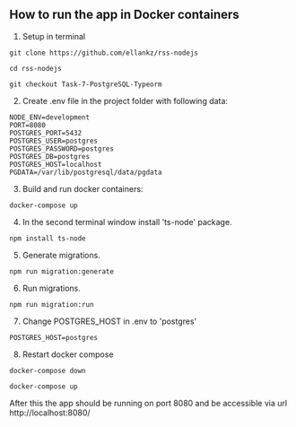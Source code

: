 ## How to run the app in Docker containers

1. Setup in terminal
```
git clone https://github.com/ellankz/rss-nodejs
```
```
cd rss-nodejs
```
```
git checkout Task-7-PostgreSQL-Typeorm
```

2. Create .env file in the project folder with following data:
```
NODE_ENV=development
PORT=8080
POSTGRES_PORT=5432
POSTGRES_USER=postgres
POSTGRES_PASSWORD=postgres
POSTGRES_DB=postgres
POSTGRES_HOST=localhost
PGDATA=/var/lib/postgresql/data/pgdata

```
3. Build and run docker containers:
```
docker-compose up
```

4. In the second terminal window install 'ts-node' package.
```
npm install ts-node
```
5. Generate migrations. 
```
npm run migration:generate
```
6. Run migrations.
```
npm run migration:run
```
7. Change POSTGRES_HOST in .env to 'postgres'
```
POSTGRES_HOST=postgres
```
8. Restart docker compose
```
docker-compose down
```
```
docker-compose up
```

After this the app should be running on port 8080 and be accessible via url http://localhost:8080/

